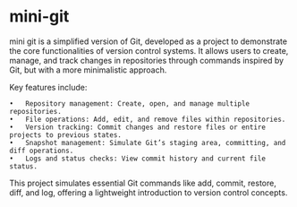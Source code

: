 # mini-git
mini git is a simplified version of Git, developed as a project to demonstrate the core functionalities of version control systems. It allows users to create, manage, and track changes in repositories through commands inspired by Git, but with a more minimalistic approach.

Key features include:

	•	Repository management: Create, open, and manage multiple repositories.
	•	File operations: Add, edit, and remove files within repositories.
	•	Version tracking: Commit changes and restore files or entire projects to previous states.
	•	Snapshot management: Simulate Git’s staging area, committing, and diff operations.
	•	Logs and status checks: View commit history and current file status.

This project simulates essential Git commands like add, commit, restore, diff, and log, offering a lightweight introduction to version control concepts.
